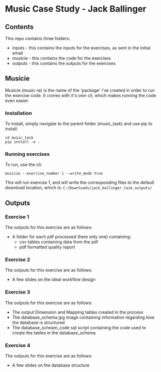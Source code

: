 # Music Case Study - Jack Ballinger

## Contents
This repo contains three folders:
- inputs - this contains the inputs for the exercises, as sent in the initial email
- musicie - this contains the code for the exercises
- outputs - this contains the outputs for the exercises

## Musicie
Musicie (music-ie) is the name of the 'package' i've created in order to run the exercise code.
It comes with it's own cli, which makes running the code even easier

### Installation
To install, simply navigate to the parent folder (music_task) and use pip to install:
```
cd music_task
pip install -e .
```

### Running exercises
To run, use the cli:
```
musicie --exercise_number 1 --write_mode true
```
This will run exercise 1, and will write the corresponding files to the default download location, which is:
```C:/Downloads/jack_ballinger_task_outputs/```

## Outputs
### Exercise 1
The outputs for this exercise are as follows:
- A folder for each pdf processed (here only one) containing:
    - csv tables containing data from the pdf
    - pdf formatted quality report

### Exercise 2
The outputs for this exercise are as follows:
- A few slides on the ideal workflow design

### Exercise 3
The outputs for this exercise are as follows:
- The output Dimension and Mapping tables created in the process
- The database_schema jpg image containing information regarding how the database is structured
- The database_scheam_code sql script containing the code used to create the tables in the database_schema

### Exercise 4
The outputs for this exercise are as follows:
- A few slides on the database structure